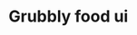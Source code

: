 # Grubbly food ui
[logo]: https://github.com/adam-p/markdown-here/raw/master/src/common/images/icon48.png "Logo Title Text 2"
